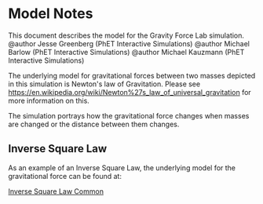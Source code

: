 Model Notes
===========

This document describes the model for the Gravity Force Lab simulation. <br>
@author Jesse Greenberg (PhET Interactive Simulations)
@author Michael Barlow (PhET Interactive Simulations)
@author Michael Kauzmann (PhET Interactive Simulations)

The underlying model for gravitational forces between two masses depicted in this simulation is Newton's law of
Gravitation. Please see
https://en.wikipedia.org/wiki/Newton%27s_law_of_universal_gravitation for more information on this.

The simulation portrays how the gravitational force changes when masses are changed or the distance between them
changes.

## Inverse Square Law

As an example of an Inverse Square Law, the underlying model for the gravitational force can be found at:

[Inverse Square Law Common](https://github.com/phetsims/inverse-square-law-common/blob/main/doc/model.md)
